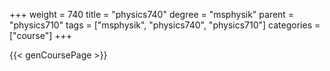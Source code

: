 +++
weight = 740
title = "physics740"
degree = "msphysik"
parent = "physics710"
tags = ["msphysik", "physics740", "physics710"]
categories = ["course"]
+++

{{< genCoursePage >}}
